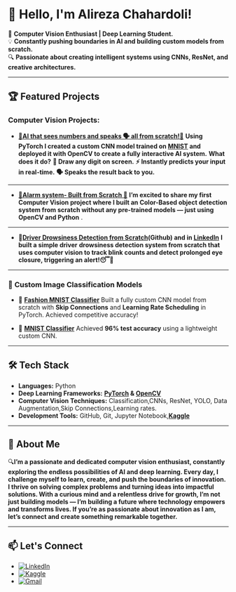 # 👋 Hello, I'm Alireza Chahardoli!
🚀 **Computer Vision Enthusiast | Deep Learning Student.**  
💡 **Constantly pushing boundaries in AI and building custom models from scratch.**  
🔍 **Passionate about creating intelligent systems using CNNs, ResNet, and creative architectures.**

---

## 🏆 Featured Projects

### **Computer Vision Projects:**
- **[🚀AI that sees numbers and speaks 🗣️ all from scratch!🤖](https://www.linkedin.com/feed/update/urn:li:activity:7309933276595412992/)**
**Using PyTorch I created a custom CNN model trained on [MNIST](https://github.com/AlirezaChahardoli/MNIST-Classification-with-PyTorch) and deployed it with OpenCV to create a fully interactive AI system.**
**What does it do?**
**🎨 Draw any digit on screen.**
**⚡ Instantly predicts your input in real-time.**
**🗣 Speaks the result back to you.**
___
- **[🚨Alarm system- Built from Scratch 🚨](https://www.linkedin.com/feed/update/urn:li:activity:7303618449254051840/)** **I’m excited to share my first Computer Vision project where I built an Color-Based object detection system from scratch without any pre-trained models — just using OpenCV and Python** .

___
-  **🚨[Driver Drowsiness Detection from Scratch](https://github.com/AlirezaChahardoli/Driver_Drowsiness_Detection)(Github) and in [LinkedIn](https://www.linkedin.com/feed/update/urn:li:activity:7305265296754294786/)** **I built a simple driver** **drowsiness detection system from scratch that uses computer vision to track blink counts and detect prolonged eye closure, triggering an alert!😴🚨**

___
### 🔧 **Custom Image Classification Models**
- 🧥 [**Fashion MNIST Classifier**](https://github.com/AlirezaChahardoli/Fashion-MNIST-Classification-with-PyTorch) 
   Built a fully custom CNN model from scratch with **Skip Connections** and **Learning Rate Scheduling** in PyTorch. Achieved competitive accuracy!

- 🔢 [**MNIST Classifier**](https://github.com/AlirezaChahardoli/MNIST-Classification-with-PyTorch) 
   Achieved **96% test accuracy** using a lightweight custom CNN.
---

## 🛠️ Tech Stack
- **Languages:** Python  
- **Deep Learning Frameworks:** **[PyTorch](https://pytorch.org/) & [OpenCV](https://opencv.org/university/free-opencv-course/?utm_source=google&utm_medium=cpc&utm_campaign=WW_opencv_OBC&utm_term=opencv&gad_source=1&gclid=Cj0KCQjwy46_BhDOARIsAIvmcwOU9Ng-zlT7g60HFpTsOq3SJE0VVt9nVnbnuWNto_b2D6YxmcR_g7saAh6_EALw_wcB)**  
- **Computer Vision Techniques:** Classification,CNNs, ResNet, YOLO, Data Augmentation,Skip Connections,Learning rates. 
- **Development Tools:** GitHub, Git, Jupyter Notebook,**[Kaggle](https://www.kaggle.com/alirezachahardoli/code)**  

---

## 💼 About Me
🔍**I’m a passionate and dedicated computer vision enthusiast, constantly exploring the endless possibilities of AI and deep learning. Every day, I challenge myself to learn, create, and push the boundaries of innovation. I thrive on solving complex problems and turning ideas into impactful solutions.
With a curious mind and a relentless drive for growth, I’m not just building models — I’m building a future where technology empowers and transforms lives. If you’re as passionate about innovation as I am, let’s connect and create something remarkable together.** 

---

## 📫 Let's Connect  
- [![LinkedIn](https://img.shields.io/badge/LinkedIn-Connect-blue?logo=linkedin&style=flat-square)](https://www.linkedin.com/in/alireza-chahardoli-783b82163/)
- [![Kaggle](https://img.shields.io/badge/Kaggle-Profile-blue?logo=kaggle&style=flat-square)](https://www.kaggle.com/alirezachahardoli/code)
- [![Gmail](https://img.shields.io/badge/Gmail-Contact-red?logo=gmail&style=flat-square)](1349a1377@gmail.com)
